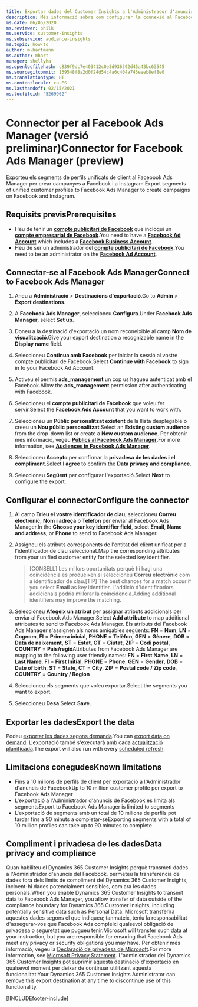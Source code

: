 ```yaml
---
title: Exportar dades del Customer Insights a l'Administrador d'anuncis del Facebook
description: Més informació sobre com configurar la connexió al Facebook Ads Manager.
ms.date: 06/05/2020
ms.reviewer: philk
ms.service: customer-insights
ms.subservice: audience-insights
ms.topic: how-to
author: m-hartmann
ms.author: mhart
manager: shellyha
ms.openlocfilehash: c839f9dc7e403412c0e3d936392d45a43bc63545
ms.sourcegitcommit: 139548f8a2d0f24d54c4a6c404a743eeeb8ef8e0
ms.translationtype: HT
ms.contentlocale: ca-ES
ms.lasthandoff: 02/15/2021
ms.locfileid: "5269962"
---
```

# <a name="connector-for-facebook-ads-manager-preview"></a><span data-ttu-id="283c2-103">Connector per al Facebook Ads Manager (versió preliminar)</span><span class="sxs-lookup"><span data-stu-id="283c2-103">Connector for Facebook Ads Manager (preview)</span></span>

<span data-ttu-id="283c2-104">Exporteu els segments de perfils unificats de client al Facebook Ads Manager per crear campanyes a Facebook i a Instagram.</span><span class="sxs-lookup"><span data-stu-id="283c2-104">Export segments of unified customer profiles to Facebook Ads Manager to create campaigns on Facebook and Instagram.</span></span>

## <a name="prerequisites"></a><span data-ttu-id="283c2-105">Requisits previs</span><span class="sxs-lookup"><span data-stu-id="283c2-105">Prerequisites</span></span>

- <span data-ttu-id="283c2-106">Heu de tenir un [**compte publicitari de Facebook**](https://www.facebook.com/business/learn/lessons/step-by-step-ads-manager-account) que inclogui un [**compte empresarial de Facebook**](https://business.facebook.com/).</span><span class="sxs-lookup"><span data-stu-id="283c2-106">You need to have a [**Facebook Ad Account**](https://www.facebook.com/business/learn/lessons/step-by-step-ads-manager-account) which includes a [**Facebook Business Account**](https://business.facebook.com/).</span></span>
- <span data-ttu-id="283c2-107">Heu de ser un administrador del [**compte publicitari de Facebook**](https://www.facebook.com/business/learn/lessons/step-by-step-ads-manager-account).</span><span class="sxs-lookup"><span data-stu-id="283c2-107">You need to be an administrator on the [**Facebook Ad Account**](https://www.facebook.com/business/learn/lessons/step-by-step-ads-manager-account).</span></span>

## <a name="connect-to-facebook-ads-manager"></a><span data-ttu-id="283c2-108">Connectar-se al Facebook Ads Manager</span><span class="sxs-lookup"><span data-stu-id="283c2-108">Connect to Facebook Ads Manager</span></span>

1. <span data-ttu-id="283c2-109">Aneu a **Administració** > **Destinacions d'exportació**.</span><span class="sxs-lookup"><span data-stu-id="283c2-109">Go to **Admin** > **Export destinations**.</span></span>

1. <span data-ttu-id="283c2-110">A **Facebook Ads Manager**, seleccioneu **Configura**.</span><span class="sxs-lookup"><span data-stu-id="283c2-110">Under **Facebook Ads Manager**, select **Set up**.</span></span>

1. <span data-ttu-id="283c2-111">Doneu a la destinació d'exportació un nom reconeixible al camp **Nom de visualització**.</span><span class="sxs-lookup"><span data-stu-id="283c2-111">Give your export destination a recognizable name in the **Display name** field.</span></span>

1. <span data-ttu-id="283c2-112">Seleccioneu **Continua amb Facebook** per iniciar la sessió al vostre compte publicitari de Facebook.</span><span class="sxs-lookup"><span data-stu-id="283c2-112">Select **Continue with Facebook** to sign in to your Facebook Ad Account.</span></span>

1. <span data-ttu-id="283c2-113">Activeu el permís **ads_management** un cop us hagueu autenticat amb el Facebook.</span><span class="sxs-lookup"><span data-stu-id="283c2-113">Allow the **ads_management** permission after authenticating with Facebook.</span></span>

1. <span data-ttu-id="283c2-114">Seleccioneu el **compte publicitari de Facebook** que voleu fer servir.</span><span class="sxs-lookup"><span data-stu-id="283c2-114">Select the **Facebook Ads Account** that you want to work with.</span></span>

1. <span data-ttu-id="283c2-115">Seleccioneu un **Públic personalitzat existent** de la llista desplegable o creeu un **Nou públic personalitzat**.</span><span class="sxs-lookup"><span data-stu-id="283c2-115">Select an **Existing custom audience** from the drop-down list or create a **New custom audience**.</span></span> <span data-ttu-id="283c2-116">Per obtenir més informació, vegeu [**Públics al Facebook Ads Manager**](https://www.facebook.com/business/help/744354708981227?id=2469097953376494).</span><span class="sxs-lookup"><span data-stu-id="283c2-116">For more information, see [**Audiences in Facebook Ads Manager**](https://www.facebook.com/business/help/744354708981227?id=2469097953376494).</span></span>

1. <span data-ttu-id="283c2-117">Seleccioneu **Accepto** per confirmar la **privadesa de les dades i el compliment**.</span><span class="sxs-lookup"><span data-stu-id="283c2-117">Select **I agree** to confirm the **Data privacy and compliance**.</span></span>

1. <span data-ttu-id="283c2-118">Seleccioneu **Següent** per configurar l'exportació.</span><span class="sxs-lookup"><span data-stu-id="283c2-118">Select **Next** to configure the export.</span></span>

## <a name="configure-the-connector"></a><span data-ttu-id="283c2-119">Configurar el connector</span><span class="sxs-lookup"><span data-stu-id="283c2-119">Configure the connector</span></span>

1. <span data-ttu-id="283c2-120">Al camp **Trieu el vostre identificador de clau**, seleccioneu **Correu electrònic**, **Nom i adreça** o **Telèfon** per enviar al Facebook Ads Manager.</span><span class="sxs-lookup"><span data-stu-id="283c2-120">In the **Choose your key identifier field**, select **Email**, **Name and address**, or **Phone** to send to Facebook Ads Manager.</span></span>

1. <span data-ttu-id="283c2-121">Assigneu els atributs corresponents de l'entitat del client unificat per a l'identificador de clau seleccionat.</span><span class="sxs-lookup"><span data-stu-id="283c2-121">Map the corresponding attributes from your unified customer entity for the selected key identifier.</span></span>
   > <span data-ttu-id="283c2-122">[CONSELL] Les millors oportunitats perquè hi hagi una coincidència es produeixen si seleccioneu **Correu electrònic** com a identificador de clau.</span><span class="sxs-lookup"><span data-stu-id="283c2-122">[TIP] The best chances for a match occur if you select **Email** as key identifier.</span></span> <span data-ttu-id="283c2-123">L'addició d'identificadors addicionals podria millorar la coincidència.</span><span class="sxs-lookup"><span data-stu-id="283c2-123">Adding additional identifiers may improve the matching.</span></span>

1. <span data-ttu-id="283c2-124">Seleccioneu **Afegeix un atribut** per assignar atributs addicionals per enviar al Facebook Ads Manager.</span><span class="sxs-lookup"><span data-stu-id="283c2-124">Select **Add attribute** to map additional attributes to send to Facebook Ads Manager.</span></span> <span data-ttu-id="283c2-125">Els atributs del Facebook Ads Manager s'assignen als noms amigables següents: **FN** = **Nom**, **LN** = **Cognom**, **FI** = **Primera inicial**, **PHONE** = **Telèfon**, **GEN** = **Gènere**, **DOB** = **Data de naixement**, **ST** = **Estat**, **CT** = **Ciutat**, **ZIP** = **Codi postal**, **COUNTRY** = **País/regió**</span><span class="sxs-lookup"><span data-stu-id="283c2-125">Attributes from Facebook Ads Manager are mapping to the following user friendly names: **FN** = **First Name**, **LN** = **Last Name**, **FI** = **First Initial**, **PHONE** = **Phone**, **GEN** = **Gender**, **DOB** = **Date of birth**, **ST** = **State**, **CT** = **City**, **ZIP** = **Postal code / Zip code**, **COUNTRY** = **Country / Region**</span></span>

1. <span data-ttu-id="283c2-126">Seleccioneu els segments que voleu exportar.</span><span class="sxs-lookup"><span data-stu-id="283c2-126">Select the segments you want to export.</span></span>

1. <span data-ttu-id="283c2-127">Seleccioneu **Desa**.</span><span class="sxs-lookup"><span data-stu-id="283c2-127">Select **Save**.</span></span>

## <a name="export-the-data"></a><span data-ttu-id="283c2-128">Exportar les dades</span><span class="sxs-lookup"><span data-stu-id="283c2-128">Export the data</span></span>

<span data-ttu-id="283c2-129">Podeu [exportar les dades segons demanda](export-destinations.md).</span><span class="sxs-lookup"><span data-stu-id="283c2-129">You can [export data on demand](export-destinations.md).</span></span> <span data-ttu-id="283c2-130">L'exportació també s'executarà amb cada [actualització planificada](system.md#schedule-tab).</span><span class="sxs-lookup"><span data-stu-id="283c2-130">The export will also run with every [scheduled refresh](system.md#schedule-tab).</span></span>

## <a name="known-limitations"></a><span data-ttu-id="283c2-131">Limitacions conegudes</span><span class="sxs-lookup"><span data-stu-id="283c2-131">Known limitations</span></span>

- <span data-ttu-id="283c2-132">Fins a 10 milions de perfils de client per exportació a l'Administrador d'anuncis de Facebook</span><span class="sxs-lookup"><span data-stu-id="283c2-132">Up to 10 million customer profile per export to Facebook Ads Manager</span></span> 
- <span data-ttu-id="283c2-133">L'exportació a l'Administrador d'anuncis de Facebook es limita als segments</span><span class="sxs-lookup"><span data-stu-id="283c2-133">Export to Facebook Ads Manager is limited to segments</span></span>
- <span data-ttu-id="283c2-134">L'exportació de segments amb un total de 10 milions de perfils pot tardar fins a 90 minuts a completar-se</span><span class="sxs-lookup"><span data-stu-id="283c2-134">Exporting segments with a total of 10 million profiles can take up to 90 minutes to complete</span></span>

## <a name="data-privacy-and-compliance"></a><span data-ttu-id="283c2-135">Compliment i privadesa de les dades</span><span class="sxs-lookup"><span data-stu-id="283c2-135">Data privacy and compliance</span></span>

<span data-ttu-id="283c2-136">Quan habiliteu el Dynamics 365 Customer Insights perquè transmeti dades a l'Administrador d'anuncis del Facebook, permeteu la transferència de dades fora dels límits de compliment del Dynamics 365 Customer Insights, incloent-hi dades potencialment sensibles, com ara les dades personals.</span><span class="sxs-lookup"><span data-stu-id="283c2-136">When you enable Dynamics 365 Customer Insights to transmit data to Facebook Ads Manager, you allow transfer of data outside of the compliance boundary for Dynamics 365 Customer Insights, including potentially sensitive data such as Personal Data.</span></span> <span data-ttu-id="283c2-137">Microsoft transferirà aquestes dades segons el que indiqueu; tanmateix, teniu la responsabilitat d'assegurar-vos que Facebook Ads compleixi qualsevol obligació de privadesa o seguretat que pugueu tenir.</span><span class="sxs-lookup"><span data-stu-id="283c2-137">Microsoft will transfer such data at your instruction, but you are responsible for ensuring that Facebook Ads meet any privacy or security obligations you may have.</span></span> <span data-ttu-id="283c2-138">Per obtenir més informació, vegeu la [Declaració de privadesa de Microsoft](https://go.microsoft.com/fwlink/?linkid=396732).</span><span class="sxs-lookup"><span data-stu-id="283c2-138">For more information, see [Microsoft Privacy Statement](https://go.microsoft.com/fwlink/?linkid=396732).</span></span>
<span data-ttu-id="283c2-139">L'administrador del Dynamics 365 Customer Insights pot suprimir aquesta destinació d'exportació en qualsevol moment per deixar de continuar utilitzant aquesta funcionalitat.</span><span class="sxs-lookup"><span data-stu-id="283c2-139">Your Dynamics 365 Customer Insights Administrator can remove this export destination at any time to discontinue use of this functionality.</span></span>


[!INCLUDE[footer-include](../includes/footer-banner.md)]